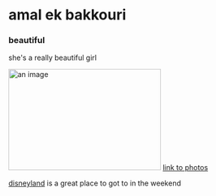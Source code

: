 <html>
<body>
<main>
     <h1>amal ek bakkouri </h1>
     <h3>beautiful </h3>
     <!--TODO:add link to photos -->
     <p> she's a really beautiful girl </p>
     <img src="food.jpg" alt="an image"
     width="300px" height="200px">
     <a href="WhatsApp Image 2023-11-25 à 17.54.07_431a0fa2.jpg">link to photos </a>
     <p> <a href="WhatsApp Image 2023-11-25 à 17.54.07_431a0fa2.jpg">disneyland</a> is a great place to got to in the weekend</p>